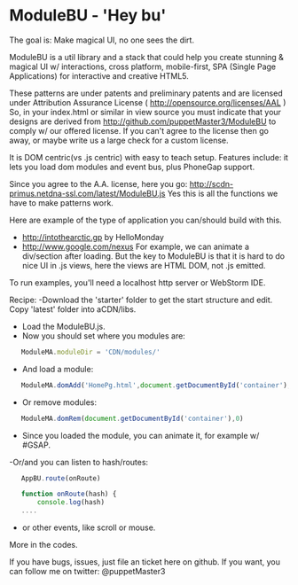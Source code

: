 # ModuleBU - 'Hey bu'

 The goal is: Make magical UI, no one sees the dirt.

ModuleBU is a util library and a stack that could help you create stunning & magical UI w/ interactions,
    cross platform, mobile-first, SPA (Single Page Applications) for interactive and creative HTML5.

These patterns are under patents and preliminary patents and are licensed under Attribution Assurance License (  http://opensource.org/licenses/AAL )
So, in your index.html or similar in view source you must indicate that your designs are derived from
http://github.com/puppetMaster3/ModuleBU to comply w/ our offered license.
If you can't agree to the license then go away, or maybe write us a large check for a custom license.

It is DOM centric(vs .js centric) with easy to teach setup.  Features include: it lets you load dom modules and event bus, plus PhoneGap support.

Since you agree to the A.A. license, here you go: http://scdn-primus.netdna-ssl.com/latest/ModuleBU.js
Yes this is all the functions we have to make patterns work.

Here are example of the type of application you can/should build with this.
- http://intothearctic.gp by HelloMonday
- http://www.google.com/nexus
For example, we can animate a div/section after loading. But the key to ModuleBU is that it is hard to do nice UI in .js views, here the views are HTML DOM, not .js emitted.

To run examples, you'll need a localhost http server or WebStorm IDE.

Recipe:
-Download the 'starter' folder to get the start structure and edit. Copy 'latest' folder into aCDN/libs.
- Load the ModuleBU.js.
- Now you should set where you modules are:
 ```javascript
    ModuleMA.moduleDir = 'CDN/modules/'
 ```
- And load a module:
 ```javascript
    ModuleMA.domAdd('HomePg.html',document.getDocumentById('container'), onLoaded)
 ```
- Or remove modules:
 ```javascript
    ModuleMA.domRem(document.getDocumentById('container'),0)
 ```
- Since you loaded the module, you can animate it, for example w/ #GSAP.

-Or/and you can listen to hash/routes:
 ```javascript
    AppBU.route(onRoute)

    function onRoute(hash) {
        console.log(hash)
    ....
 ```
- or other events, like scroll or mouse.

More in the codes.

If you have bugs, issues, just file an ticket here on github.
If you want, you can follow me on twitter: @puppetMaster3
